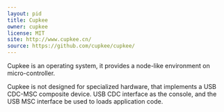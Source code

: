 ```yaml
---
layout: pid
title: Cupkee
owner: cupkee
license: MIT
site: http://www.cupkee.cn/
source: https://github.com/cupkee/cupkee/
---
```

Cupkee is an operating system, it provides a node-like environment on micro-controller.

Cupkee is not designed for specialized hardware, that implements a USB CDC-MSC composite device. USB CDC interface as the console, and the USB MSC interface be used to loads application code.

